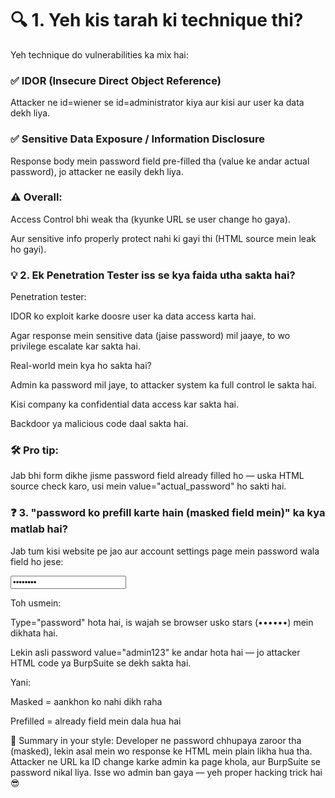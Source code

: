 # 🔍 1. Yeh kis tarah ki technique thi?
Yeh technique do vulnerabilities ka mix hai:

### ✅ IDOR (Insecure Direct Object Reference)
Attacker ne id=wiener se id=administrator kiya aur kisi aur user ka data dekh liya.

### ✅ Sensitive Data Exposure / Information Disclosure
Response body mein password field pre-filled tha (value ke andar actual password), jo attacker ne easily dekh liya.

### ⚠️ Overall:

Access Control bhi weak tha (kyunke URL se user change ho gaya).

Aur sensitive info properly protect nahi ki gayi thi (HTML source mein leak ho gayi).

### 💡 2. Ek Penetration Tester iss se kya faida utha sakta hai?
Penetration tester:

IDOR ko exploit karke doosre user ka data access karta hai.

Agar response mein sensitive data (jaise password) mil jaaye, to wo privilege escalate kar sakta hai.

Real-world mein kya ho sakta hai?

Admin ka password mil jaye, to attacker system ka full control le sakta hai.

Kisi company ka confidential data access kar sakta hai.

Backdoor ya malicious code daal sakta hai.

### 🛠️ Pro tip: 
Jab bhi form dikhe jisme password field already filled ho — uska HTML source check karo, usi mein value="actual_password" ho sakti hai.

### ❓ 3. "password ko prefill karte hain (masked field mein)" ka kya matlab hai?
Jab tum kisi website pe jao aur account settings page mein password wala field ho jese:

**<input type="password" value="admin123">**

Toh usmein:

Type="password" hota hai, is wajah se browser usko stars (••••••) mein dikhata hai.

Lekin asli password value="admin123" ke andar hota hai — jo attacker HTML code ya BurpSuite se dekh sakta hai.

Yani:

Masked = aankhon ko nahi dikh raha

Prefilled = already field mein dala hua hai

🎯 Summary in your style:
Developer ne password chhupaya zaroor tha (masked), lekin asal mein wo response ke HTML mein plain likha hua tha. Attacker ne URL ka ID change karke admin ka page khola, aur BurpSuite se password nikal liya. Isse wo admin ban gaya — yeh proper hacking trick hai 😎
